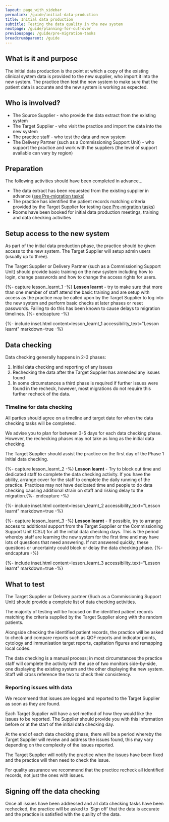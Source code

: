 ```yaml
---
layout: page_with_sidebar
permalink: /guide/initial-data-production
title: Initial data production
subtitle: Testing the data quality in the new system 
nextpage: /guide/planning-for-cut-over
previouspage: /guide/pre-migration-tasks
breadcrumbparent: /guide
---
```


## What is it and purpose

The initial data production is the point at which a copy of the existing clinical system data is provided to the new supplier, who import it into the new system. The practice then test the new system to make sure that the patient data is accurate and the new system is working as expected. 


## Who is involved?

* The Source Supplier  - who provide the data extract from the existing system
* The Target Supplier - who visit the practice and import the data into the new system
* The practice staff - who test the data and new system
* The Delivery Partner (such as a Commissioning Support Unit) - who support the practice and work with the suppliers (the level of support available can vary by region)


## Preparation

The following activities should have been completed in advance…

* The data extract has been requested from the existing supplier in advance ([see Pre-migration tasks](/prm-practice-migration/guide/pre-migration-tasks#request-data-extract))
* The practice has identified the patient records matching criteria provided by the Target Supplier for testing ([see Pre-migration tasks](/prm-practice-migration/guide/pre-migration-tasks#data-checking-prep))
* Rooms have been booked for initial data production meetings, training and data checking activities


## Setup access to the new system

As part of the initial data production phase, the practice should be given access to the new system. The Target Supplier will setup admin users (usually up to three).

The Target Supplier or Delivery Partner (such as a Commissioning Support Unit) should provide basic training on the new system including how to login, change passwords and how to change the access rights for users.

{%- capture lesson_learnt_1 -%}
__Lesson learnt__ - try to make sure that more than one member of staff attend the basic training and are setup with access as the practice may be called upon by the Target Supplier to log into the new system and perform basic checks at later phases or reset passwords. Failing to do this has been known to cause delays to migration timelines.
{%- endcapture -%}

{%- include inset.html content=lesson_learnt_1 accessibility_text="Lesson learnt" markdown=true -%}


## Data checking

Data checking generally happens in 2-3 phases:

1. Initial data checking and reporting of any issues
2. Rechecking the data after the Target Supplier has amended any issues found
3. In some circumstances a third phase is required if further issues were found in the recheck, however, most migrations do not require this further recheck of the data.


### Timeline for data checking

All parties should agree on a timeline and target date for when the data checking tasks will be completed.

We advise you to plan for between 3-5 days for each data checking phase. However, the rechecking phases may not take as long as the initial data checking.

The Target Supplier should assist the practice on the first day of the Phase 1 Initial data checking. 

{%- capture lesson_learnt_2 -%}
__Lesson learnt__ - Try to block out time and dedicated staff to complete the data checking activity. If you have the ability, arrange cover for the staff to complete the daily running of the practice. Practices may not have dedicated time and people to do data checking causing additional strain on staff and risking delay to the migration.{%- endcapture -%}

{%- include inset.html content=lesson_learnt_2 accessibility_text="Lesson learnt" markdown=true -%}

{%- capture lesson_learnt_3 -%}
__Lesson learnt__ - If possible, try to arrange access to additional support from the Target Supplier or the Commissioning Support Unit (CSU) for all the initial data checking days. This is the period whereby staff are learning the new system for the first time and may have lots of questions that need answering. If not answered quickly, these questions or uncertainty could block or delay the data checking phase.
{%- endcapture -%}

{%- include inset.html content=lesson_learnt_3 accessibility_text="Lesson learnt" markdown=true -%}


## What to test

The Target Supplier or Delivery partner (Such as a Commissioning Support Unit) should provide a complete list of data checking activities.

The majority of testing will be focused on the identified patient records matching the criteria supplied by the Target Supplier along with the random patients.

Alongside checking the identified patient records, the practice will be asked to check and compare reports such as QOF reports and indicator points, cytology and immunisation target reports, capitation figures and remapping local codes.

The data checking is a manual process; in most circumstances the practice staff will complete the activity with the use of two monitors side-by-side, one displaying the existing system and the other displaying the new system. Staff will cross reference the two to check their consistency.


### Reporting issues with data

We recommend that issues are logged and reported to the Target Supplier as soon as they are found.

Each Target Supplier will have a set method of how they would like the issues to be reported. The Supplier should provide you with this information before or at the start of the initial data checking day.

At the end of each data checking phase, there will be a period whereby the Target Supplier will review and address the issues found, this may vary depending on the complexity of the issues reported.

The Target Supplier will notify the practice when the issues have been fixed and the practice will then need to check the issue.

For quality assurance we recommend that the practice recheck all identified records, not just the ones with issues.


## Signing off the data checking

Once all issues have been addressed and all data checking tasks have been rechecked, the practice will be asked to ‘Sign off’ that the data is accurate and the practice is satisfied with the quality of the data.